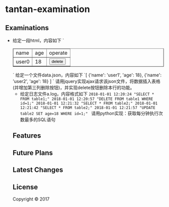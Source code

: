 # tantan-examination

## Examinations

* 给定一段html，内容如下
`<table border="1">
 <thead>
  <tr>
   <td>name</td>
   <td>age</td>
   <td>operate</td>
  </tr>
 </thead>
 <tbody>
  <tr>
   <td>user0</td>
   <td>18</td>
   <td><input type="button" value="delete" /></td>
  </tr>
 </tbody>
</table>
`
给定一个文件data.json，内容如下
`[
 {'name': 'user1', 'age': 18},
 {'name': 'user2', 'age': 18}
]
`
请用jquery实现ajax请求该json文件，将数据插入表格(并增加第三列删除按钮)，并实现delete按钮删除本行的功能。

* 给定日志文件a.log，内容格式如下
`2018-01-01 12:20:24 "SELECT * FROM table1;"
2018-01-01 12:20:57 "DELETE FROM table1 WHERE id=1;"
2018-01-01 12:21:32 "SELECT * FROM table2;"
2018-01-01 12:21:42 "SELECT * FROM table2;"
2018-01-01 12:21:57 "UPDATE table2 SET age=18 WHERE id=1;"
`
请用python实现：获取每分钟执行次数最多的SQL语句


## Features

## Future Plans

## Latest Changes

## License

Copyright &copy; 2017